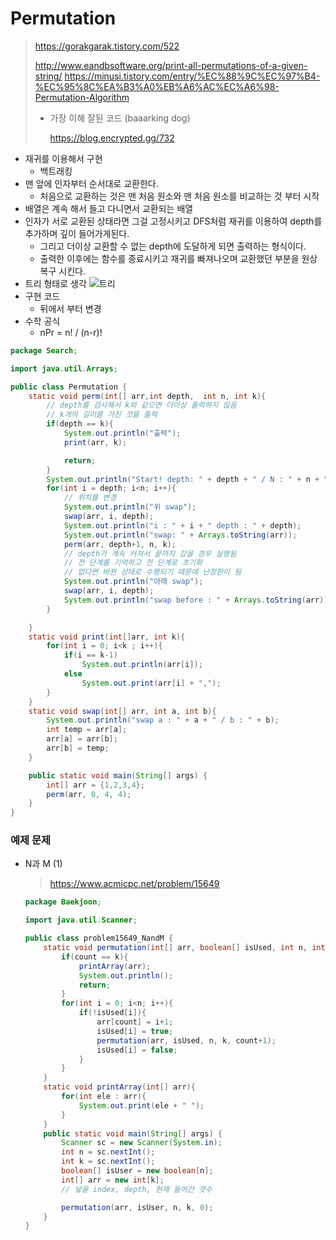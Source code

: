 # Permutation

> https://gorakgarak.tistory.com/522
>
> http://www.eandbsoftware.org/print-all-permutations-of-a-given-string/
> https://minusi.tistory.com/entry/%EC%88%9C%EC%97%B4-%EC%95%8C%EA%B3%A0%EB%A6%AC%EC%A6%98-Permutation-Algorithm
>
> - 가장 이해 잘된 코드 (baaarking dog)
>
>   https://blog.encrypted.gg/732

- 재귀를 이용해서 구현
    - 백트래킹
- 맨 앞에 인자부터 순서대로 교환한다.
  - 처음으로 교환하는 것은 맨 처음 원소와 맨 처음 원소를 비교하는 것 부터 시작
- 배열은 계속 해서 들고 다니면서 교환되는 배열
- 인자가 서로 교환된 상태라면 그걸 고정시키고 DFS처럼 재귀를 이용하여 depth를 추가하며 깊이 들어가게된다.
  - 그리고 더이상 교환할 수 없는 depth에 도달하게 되면 출력하는 형식이다.
  - 출력한 이후에는 함수를 종료시키고 재귀를 빠져나오며 교환했던 부분을 원상복구 시킨다.
- 트리 형태로 생각
    ![트리](http://www.eandbsoftware.org/wp-content/uploads/2013/07/NewPermutation.gif)
- 구현 코드
  - 뒤에서 부터 변경
- 수학 공식
    - nPr = n! / (n-r)!

```java
package Search;

import java.util.Arrays;

public class Permutation {
    static void perm(int[] arr,int depth,  int n, int k){
        // depth를 검사해서 k와 같으면 더이상 출력하지 않음
        // k개의 길이를 가진 것을 출력
        if(depth == k){
            System.out.println("출력");
            print(arr, k);

            return;
        }
        System.out.println("Start! depth: " + depth + " / N : " + n + " / K : " + k);
        for(int i = depth; i<n; i++){
            // 위치를 변경
            System.out.println("위 swap");
            swap(arr, i, depth);
            System.out.println("i : " + i + " depth : " + depth);
            System.out.println("swap: " + Arrays.toString(arr));
            perm(arr, depth+1, n, k);
            // depth가 계속 커져서 끝까지 갔을 경우 실행됨
            // 전 단계를 기억하고 전 단계로 초기화
            // 없다면 바뀐 상태로 수행되기 때문에 난장판이 됨
            System.out.println("아래 swap");
            swap(arr, i, depth);
            System.out.println("swap before : " + Arrays.toString(arr));
        }

    }
    static void print(int[]arr, int k){
        for(int i = 0; i<k ; i++){
            if(i == k-1)
                System.out.println(arr[i]);
            else
                System.out.print(arr[i] + ",");
        }
    }
    static void swap(int[] arr, int a, int b){
        System.out.println("swap a : " + a + " / b : " + b);
        int temp = arr[a];
        arr[a] = arr[b];
        arr[b] = temp;
    }

    public static void main(String[] args) {
        int[] arr = {1,2,3,4};
        perm(arr, 0, 4, 4);
    }
}
```

### 예제 문제

- N과 M (1)

  > https://www.acmicpc.net/problem/15649

  ```java
  package Baekjoon;
  
  import java.util.Scanner;
  
  public class problem15649_NandM {
      static void permutation(int[] arr, boolean[] isUsed, int n, int k, int count){
          if(count == k){
              printArray(arr);
              System.out.println();
              return;
          }
          for(int i = 0; i<n; i++){
              if(!isUsed[i]){
                  arr[count] = i+1;
                  isUsed[i] = true;
                  permutation(arr, isUsed, n, k, count+1);
                  isUsed[i] = false;
              }
          }
      }
      static void printArray(int[] arr){
          for(int ele : arr){
              System.out.print(ele + " ");
          }
      }
      public static void main(String[] args) {
          Scanner sc = new Scanner(System.in);
          int n = sc.nextInt();
          int k = sc.nextInt();
          boolean[] isUser = new boolean[n];
          int[] arr = new int[k];
          // 넣을 index, depth, 현재 들어간 갯수
  
          permutation(arr, isUser, n, k, 0);
      }
  }
  ```

  